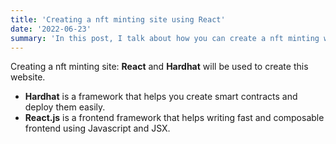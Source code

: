 ```yaml
---
title: 'Creating a nft minting site using React'
date: '2022-06-23'
summary: 'In this post, I talk about how you can create a nft minting website using React and Hardhat.'
---
```


Creating a nft minting site: **React** and **Hardhat** will be used to create this website.

- **Hardhat** is a framework that helps you create smart contracts and deploy them easily. 
- **React.js** is a frontend framework that helps writing fast and composable frontend using Javascript and JSX. 
